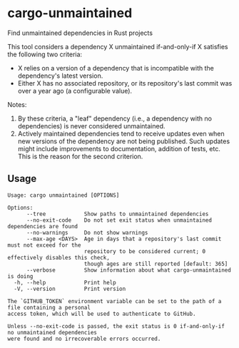 # cargo-unmaintained

Find unmaintained dependencies in Rust projects

This tool considers a dependency X unmaintained if-and-only-if X satisfies the following two criteria:

- X relies on a version of a dependency that is incompatible with the dependency's latest version.
- Either X has no associated repository, or its repository's last commit was over a year ago (a configurable value).

Notes:

1. By these criteria, a "leaf" dependency (i.e., a dependency with no dependencies) is never considered unmaintained.
2. Actively maintained dependencies tend to receive updates even when new versions of the dependency are not being published. Such updates might include improvements to documentation, addition of tests, etc. This is the reason for the second criterion.

## Usage

```
Usage: cargo unmaintained [OPTIONS]

Options:
      --tree            Show paths to unmaintained dependencies
      --no-exit-code    Do not set exit status when unmaintained dependencies are found
      --no-warnings     Do not show warnings
      --max-age <DAYS>  Age in days that a repository's last commit must not exceed for the
                        repository to be considered current; 0 effectively disables this check,
                        though ages are still reported [default: 365]
      --verbose         Show information about what cargo-unmaintained is doing
  -h, --help            Print help
  -V, --version         Print version

The `GITHUB_TOKEN` environment variable can be set to the path of a file containing a personal
access token, which will be used to authenticate to GitHub.

Unless --no-exit-code is passed, the exit status is 0 if-and-only-if no unmaintained dependencies
were found and no irrecoverable errors occurred.
```
